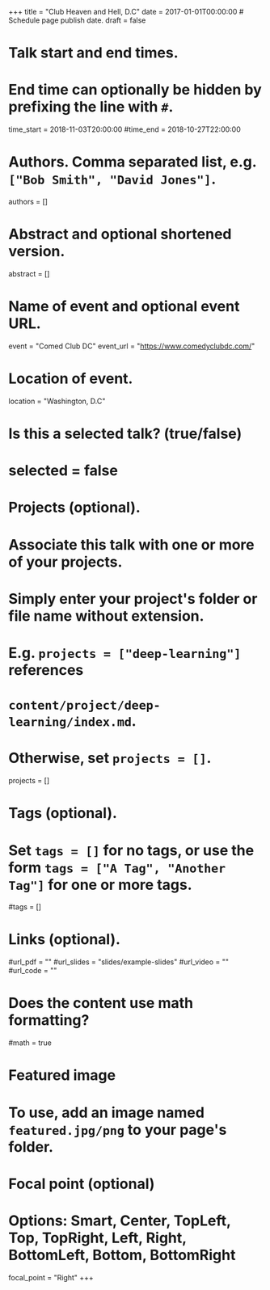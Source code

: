 +++
title = "Club Heaven and Hell, D.C"
date = 2017-01-01T00:00:00  # Schedule page publish date.
draft = false

# Talk start and end times.
#   End time can optionally be hidden by prefixing the line with `#`.
time_start = 2018-11-03T20:00:00
#time_end = 2018-10-27T22:00:00

# Authors. Comma separated list, e.g. `["Bob Smith", "David Jones"]`.
authors = []

# Abstract and optional shortened version.
abstract = []

# Name of event and optional event URL.
event = "Comed Club DC"
event_url = "https://www.comedyclubdc.com/"

# Location of event.
location = "Washington, D.C"

# Is this a selected talk? (true/false)
# selected = false

# Projects (optional).
#   Associate this talk with one or more of your projects.
#   Simply enter your project's folder or file name without extension.
#   E.g. `projects = ["deep-learning"]` references 
#   `content/project/deep-learning/index.md`.
#   Otherwise, set `projects = []`.
projects = []

# Tags (optional).
#   Set `tags = []` for no tags, or use the form `tags = ["A Tag", "Another Tag"]` for one or more tags.
#tags = []

# Links (optional).
#url_pdf = ""
#url_slides = "slides/example-slides"
#url_video = ""
#url_code = ""

# Does the content use math formatting?
#math = true

# Featured image
# To use, add an image named `featured.jpg/png` to your page's folder. 

  # Focal point (optional)
  # Options: Smart, Center, TopLeft, Top, TopRight, Left, Right, BottomLeft, Bottom, BottomRight
  focal_point = "Right"
+++

